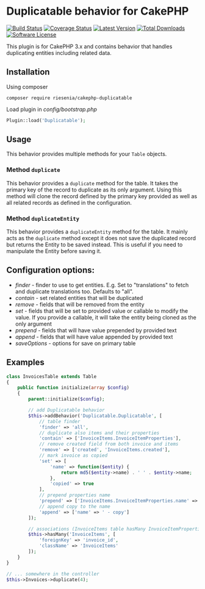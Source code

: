 # Duplicatable behavior for CakePHP

[![Build Status](https://img.shields.io/travis/riesenia/cakephp-duplicatable/master.svg?style=flat-square)](https://travis-ci.org/riesenia/cakephp-duplicatable)
[![Coverage Status](https://img.shields.io/codecov/c/github/riesenia/cakephp-duplicatable.svg?style=flat-square)](https://codecov.io/github/riesenia/cakephp-duplicatable)
[![Latest Version](https://img.shields.io/packagist/v/riesenia/cakephp-duplicatable.svg?style=flat-square)](https://packagist.org/packages/riesenia/cakephp-duplicatable)
[![Total Downloads](https://img.shields.io/packagist/dt/riesenia/cakephp-duplicatable.svg?style=flat-square)](https://packagist.org/packages/riesenia/cakephp-duplicatable)
[![Software License](https://img.shields.io/badge/license-MIT-brightgreen.svg?style=flat-square)](LICENSE)

This plugin is for CakePHP 3.x and contains behavior that handles duplicating entities
including related data.

## Installation

Using composer

```
composer require riesenia/cakephp-duplicatable
```

Load plugin in *config/bootstrap.php*

```php
Plugin::load('Duplicatable');
```

## Usage

This behavior provides multiple methods for your `Table` objects.

### Method `duplicate`

This behavior provides a `duplicate` method for the table. It takes the primary key of the record to duplicate as its only argument.
Using this method will clone the record defined by the primary key provided as well as all related records as defined in the configuration.

### Method `duplicateEntity`

This behavior provides a `duplicateEntity` method for the table. It mainly acts as the `duplicate` method except it does not save the duplicated record but returns the Entity to be saved instead. This is useful if you need to manipulate the Entity before saving it.

## Configuration options:

* *finder* - finder to use to get entities. E.g. Set to "translations" to fetch
  and duplicate translations too. Defaults to "all".
* *contain* - set related entities that will be duplicated
* *remove* - fields that will be removed from the entity
* *set* - fields that will be set to provided value or callable to modify the value. If you provide a callable, it will take the entity being cloned as the only argument
* *prepend* - fields that will have value prepended by provided text
* *append* - fields that will have value appended by provided text
* *saveOptions* - options for save on primary table

## Examples

```php
class InvoicesTable extends Table
{
    public function initialize(array $config)
    {
        parent::initialize($config);

        // add Duplicatable behavior
        $this->addBehavior('Duplicatable.Duplicatable', [
            // table finder
            'finder' => 'all',
            // duplicate also items and their properties
            'contain' => ['InvoiceItems.InvoiceItemProperties'],
            // remove created field from both invoice and items
            'remove' => ['created', 'InvoiceItems.created'],
            // mark invoice as copied
            'set' => [
                'name' => function($entity) {
                    return md5($entity->name) . ' ' . $entity->name;
                },
                'copied' => true
            ],
            // prepend properties name
            'prepend' => ['InvoiceItems.InvoiceItemProperties.name' => 'NEW '],
            // append copy to the name
            'append' => ['name' => ' - copy']
        ]);

        // associations (InvoiceItems table hasMany InvoiceItemProperties)
        $this->hasMany('InvoiceItems', [
            'foreignKey' => 'invoice_id',
            'className' => 'InvoiceItems'
        ]);
    }
}

// ... somewhere in the controller
$this->Invoices->duplicate(4);
```
